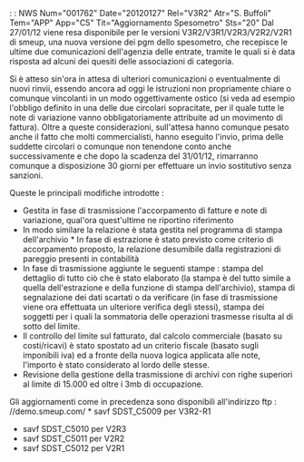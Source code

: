  :  : NWS Num="001762" Date="20120127" Rel="V3R2" Atr="S. Buffoli" Tem="APP" App="C5" Tit="Aggiornamento Spesometro" Sts="20"
Dal 27/01/12 viene resa disponibile per le versioni V3R2/V3R1/V2R3/V2R2/V2R1 di smeup, una nuova versione dei pgm dello spesometro, che recepisce le ultime due comunicazioni dell'agenzia delle entrate, tramite le quali si è data risposta ad alcuni dei quesiti delle associazioni di categoria.

Si è atteso sin'ora in attesa di ulteriori comunicazioni o eventualmente di nuovi rinvii, essendo ancora ad oggi le istruzioni non propriamente chiare o comunque vincolanti in un modo oggettivamente
ostico (si veda ad esempio l'obbligo definito in una delle due circolari sopracitate, per il quale tutte le note di variazione vanno obbligatoriamente attribuite ad un movimento di fattura).
Oltre a queste considerazioni, sull'attesa hanno comunque pesato anche il fatto che molti commercialisti, hanno eseguito l'invio, prima delle suddette circolari o comunque non tenendone conto anche successivamente e che dopo la scadenza del 31/01/12, rimarranno comunque a disposizione 30 giorni per effettuare un invio sostitutivo senza sanzioni.

Queste le principali modifiche introdotte : 
* Gestita in fase di trasmissione l'accorpamento di fatture e note di variazione, qual'ora quest'ultime ne riportino riferimento
* In modo similare la relazione è stata gestita nel programma di stampa dell'archivio * In fase di estrazione è stato previsto come criterio di accorpamento proposto, la relazione desumibile dalla registrazioni di pareggio presenti in contabilità
* In fase di trasmissione aggiunte le seguenti stampe :  stampa del dettaglio di tutto ciò che è stato elaborato (la stampa è del tutto simile a quella dell'estrazione e della funzione di stampa dell'archivio), stampa di segnalazione dei dati scartati o da verificare (in fase di trasmissione viene ora effettuata un ulteriore verifica degli stessi), stampa dei soggetti per i quali la sommatoria delle operazioni trasmesse risulta al di sotto del limite.
* Il controllo del limite sul fatturato, dal calcolo commerciale (basato su costi/ricavi) è stato spostato ad un criterio fiscale (basato sugli imponibili iva) ed a fronte della nuova logica applicata alle note, l'importo è stato considerato al lordo delle stesse.
* Revisione della gestione della trasmissione di archivi con righe superiori al limite di 15.000 ed oltre i 3mb di occupazione.

Gli aggiornamenti come in precedenza sono disponibili all'indirizzo ftp : //demo.smeup.com/ * savf SDST_C5009 per V3R2-R1
* savf SDST_C5010 per V2R3
* savf SDST_C5011 per V2R2
* savf SDST_C5012 per V2R1

